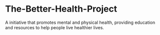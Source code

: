 # The-Better-Health-Project
A initiative that promotes mental and physical health, providing education and resources to help people live healthier lives.
